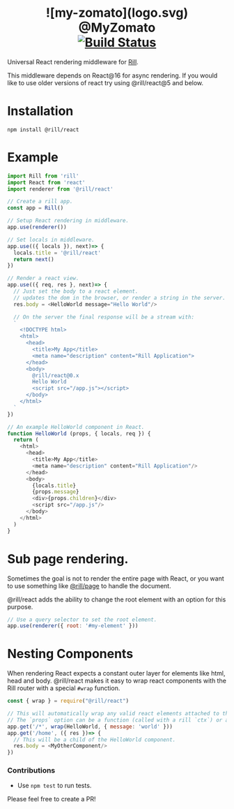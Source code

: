 <h1 align="center">
  <!-- Logo -->
  ![my-zomato](logo.svg)
  <br/>
  @MyZomato
  <br/>
  <div align="center">
    <a href="https://travis-ci.org/reactphp/react"><img src="https://travis-ci.org/reactphp/react.svg?branch=master" alt="Build Status"></a>
  </div>
</h1>

Universal React rendering middleware for [Rill](https://github.com/rill-js/rill).

This middleware depends on React@16 for async rendering. If you would like to use older versions of react try using @rill/react@5 and below.

# Installation

```console
npm install @rill/react
```

# Example

```javascript
import Rill from 'rill'
import React from 'react'
import renderer from '@rill/react'

// Create a rill app.
const app = Rill()

// Setup React rendering in middleware.
app.use(renderer())

// Set locals in middleware.
app.use(({ locals }), next)=> {
  locals.title = '@rill/react'
  return next()
})

// Render a react view.
app.use(({ req, res }, next)=> {
  // Just set the body to a react element.
  // updates the dom in the browser, or render a string in the server.
  res.body = <HelloWorld message="Hello World"/>

  // On the server the final response will be a stream with:
  `
    <!DOCTYPE html>
    <html>
      <head>
        <title>My App</title>
        <meta name="description" content="Rill Application">
      </head>
      <body>
        @rill/react@0.x
        Hello World
        <script src="/app.js"></script>
      </body>
    </html>
  `
})

// An example HelloWorld component in React.
function HelloWorld (props, { locals, req }) {
  return (
    <html>
      <head>
        <title>My App</title>
        <meta name="description" content="Rill Application"/>
      </head>
      <body>
        {locals.title}
        {props.message}
        <div>{props.children}</div>
        <script src="/app.js"/>
      </body>
    </html>
  )
}
```

# Sub page rendering.
Sometimes the goal is not to render the entire page with React, or you want to use something like [@rill/page](https://github.com/rill-js/page) to handle the document.

@rill/react adds the ability to change the root element with an option for this purpose.

```js
// Use a query selector to set the root element.
app.use(renderer({ root: '#my-element' }))
```

# Nesting Components
When rendering React expects a constant outer layer for elements like html, head and body.
@rill/react makes it easy to wrap react components with the Rill router with a special `#wrap` function.

```js
const { wrap } = require("@rill/react")

// This will automatically wrap any valid react elements attached to the body with the `HelloWorld` component.
// The `props` option can be a function (called with a rill `ctx`) or an object.
app.get('/*', wrap(HelloWorld, { message: 'world' }))
app.get('/home', ({ res })=> {
  // This will be a child of the HelloWorld component.
  res.body = <MyOtherComponent/>
})
```

### Contributions

* Use `npm test` to run tests.

Please feel free to create a PR!

